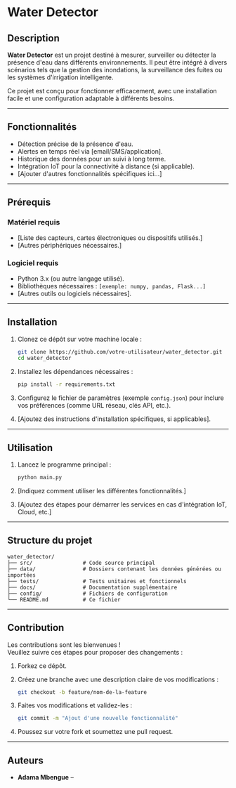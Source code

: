 # Water Detector

## Description

**Water Detector** est un projet destiné à mesurer, surveiller ou détecter la présence d'eau dans différents environnements. Il peut être intégré à divers scénarios tels que la gestion des inondations, la surveillance des fuites ou les systèmes d'irrigation intelligente.

Ce projet est conçu pour fonctionner efficacement, avec une installation facile et une configuration adaptable à différents besoins.

---

## Fonctionnalités

- Détection précise de la présence d'eau.
- Alertes en temps réel via [email/SMS/application].
- Historique des données pour un suivi à long terme.
- Intégration IoT pour la connectivité à distance (si applicable).
- [Ajouter d'autres fonctionnalités spécifiques ici...]

---

## Prérequis

### Matériel requis
- [Liste des capteurs, cartes électroniques ou dispositifs utilisés.]
- [Autres périphériques nécessaires.]

### Logiciel requis
- Python 3.x (ou autre langage utilisé).
- Bibliothèques nécessaires : `[exemple: numpy, pandas, Flask...]`
- [Autres outils ou logiciels nécessaires].

---

## Installation

1. Clonez ce dépôt sur votre machine locale :  
   ```bash
   git clone https://github.com/votre-utilisateur/water_detector.git
   cd water_detector
   ```

2. Installez les dépendances nécessaires :  
   ```bash
   pip install -r requirements.txt
   ```

3. Configurez le fichier de paramètres (exemple `config.json`) pour inclure vos préférences (comme URL réseau, clés API, etc.).

4. [Ajoutez des instructions d'installation spécifiques, si applicables].

---

## Utilisation

1. Lancez le programme principal :  
   ```bash
   python main.py
   ```

2. [Indiquez comment utiliser les différentes fonctionnalités.]

3. [Ajoutez des étapes pour démarrer les services en cas d'intégration IoT, Cloud, etc.]

---

## Structure du projet

```plaintext
water_detector/
├── src/                # Code source principal
├── data/               # Dossiers contenant les données générées ou importées
├── tests/              # Tests unitaires et fonctionnels
├── docs/               # Documentation supplémentaire
├── config/             # Fichiers de configuration
└── README.md           # Ce fichier
```

---

## Contribution

Les contributions sont les bienvenues !  
Veuillez suivre ces étapes pour proposer des changements :

1. Forkez ce dépôt.
2. Créez une branche avec une description claire de vos modifications :  
   ```bash
   git checkout -b feature/nom-de-la-feature
   ```

3. Faites vos modifications et validez-les :  
   ```bash
   git commit -m "Ajout d'une nouvelle fonctionnalité"
   ```

4. Poussez sur votre fork et soumettez une pull request.

---

## Auteurs

- **Adama Mbengue** – 
